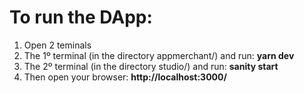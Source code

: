 # To run the DApp:

1. Open 2 teminals
2. The 1º terminal (in the directory appmerchant/) and run: **yarn dev**
3. The 2º terminal (in the directory studio/) and run: **sanity start**
4. Then open your browser: **http://localhost:3000/**
